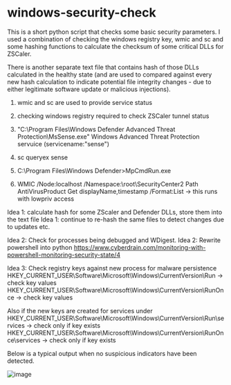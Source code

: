 # windows-security-check
This is a short python script that checks some basic security parameters.
I used a combination of checking the windows registry key, wmic and sc and some hashing functions to calculate the checksum of some critical DLLs for ZSCaler. 

There is another separate text file that contains hash of those DLLs calculated in the healthy state (and are used to compared against every new hash calculation to indicate potential file integrity changes - due to either legitimate software update or malicious injections).

1. wmic and sc are used to provide service status
2. checking windows registry required to check ZSCaler tunnel status

3. "C:\Program Files\Windows Defender Advanced Threat Protection\MsSense.exe" Windows Advanced Threat Protection servuice (servicename:"sense")
4. sc queryex sense
5. C:\Program Files\Windows Defender>MpCmdRun.exe 
6. WMIC /Node:localhost /Namespace:\\root\SecurityCenter2 Path AntiVirusProduct  Get displayName,timestamp /Format:List -> this runs with lowpriv access

Idea 1: calculate hash for some ZScaler and Defender DLLs, store them into the text file
Idea 1: continue to re-hash the same files to detect changes due to updates etc.

Idea 2: Check for processes being debugged and WDigest. 
Idea 2: Rewrite powershell into python https://www.cyberdrain.com/monitoring-with-powershell-monitoring-security-state/4

Idea 3: Check registry keys against new process for malware persistence
HKEY_CURRENT_USER\Software\Microsoft\Windows\CurrentVersion\Run -> check key values
HKEY_CURRENT_USER\Software\Microsoft\Windows\CurrentVersion\RunOnce -> check key values

Also if the new keys are created for services under
HKEY_CURRENT_USER\Software\Microsoft\Windows\CurrentVersion\Run\services -> check only if key exists
HKEY_CURRENT_USER\Software\Microsoft\Windows\CurrentVersion\RunOnce\services -> check only if key exists

Below is a typical output when no suspicious indicators have been detected.

![image](https://github.com/adenosine-phosphatase/windows-security-check/assets/17417863/89976293-acea-4a97-b5c0-25741e2357c4)

